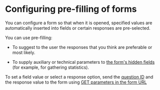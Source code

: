 # Configuring pre-filling of forms

You can configure a form so that when it is opened, specified values are automatically inserted into fields or certain responses are pre-selected.

You can use pre-filling:

- To suggest to the user the responses that you think are preferable or most likely.

- To supply auxiliary or technical parameters to [the form's hidden fields](hidden-query.md) (for example, for gathering statistics).


To set a field value or select a response option, send the [question ID](question-id.md) and the  response value to the form using [GET parameters in the form URL](get-params.md)